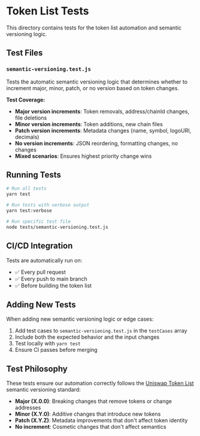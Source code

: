 # Token List Tests

This directory contains tests for the token list automation and semantic versioning logic.

## Test Files

### `semantic-versioning.test.js`
Tests the automatic semantic versioning logic that determines whether to increment major, minor, patch, or no version based on token changes.

**Test Coverage:**
- **Major version increments**: Token removals, address/chainId changes, file deletions
- **Minor version increments**: Token additions, new chain files  
- **Patch version increments**: Metadata changes (name, symbol, logoURI, decimals)
- **No version increments**: JSON reordering, formatting changes, no changes
- **Mixed scenarios**: Ensures highest priority change wins

## Running Tests

```bash
# Run all tests
yarn test

# Run tests with verbose output
yarn test:verbose

# Run specific test file
node tests/semantic-versioning.test.js
```

## CI/CD Integration

Tests are automatically run on:
- ✅ Every pull request 
- ✅ Every push to main branch
- ✅ Before building the token list

## Adding New Tests

When adding new semantic versioning logic or edge cases:

1. Add test cases to `semantic-versioning.test.js` in the `testCases` array
2. Include both the expected behavior and the input changes  
3. Test locally with `yarn test`
4. Ensure CI passes before merging

## Test Philosophy  

These tests ensure our automation correctly follows the [Uniswap Token List](https://github.com/Uniswap/token-lists) semantic versioning standard:

- **Major (X.0.0)**: Breaking changes that remove tokens or change addresses
- **Minor (X.Y.0)**: Additive changes that introduce new tokens
- **Patch (X.Y.Z)**: Metadata improvements that don't affect token identity
- **No increment**: Cosmetic changes that don't affect semantics